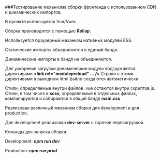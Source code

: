 ###Тестирование механизма сборки фронтенда с использованием CDN и динамических импортов.

В проекте используется Vue/Vuex

Сборка производится с помощью __Rollup__.

Используется браузерный механизм нативных модулей ES6.

Статические импорты объединяются в единый бандл.

Динамические импорты в бандл не объединяются.

Для ускорения загрузки динамические модули подгружаются директивами __<link rel="modulepreload" ... />__
Строки с этими директивами в выходном html файле создаются автоматически.

Стили, определяемые внутри файлов .vue остаются внутри скриптов js. Стили, в том числе и __scss__, определяемые в отдельных файлах, компилируются и собираются в общий бандл __main.css__

Реализован различный механизм сборки для development и для production.

Для development реализован __dev-server__ с горячей перезагрузкой.

Команды для запуска сборки:

Development:
___npm run dev___

Production:
___npm run prod___